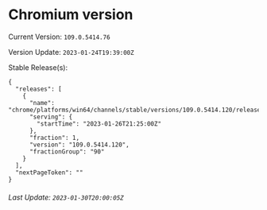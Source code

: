 # Chromium version

Current Version: `109.0.5414.76`

Version Update: `2023-01-24T19:39:00Z`

Stable Release(s):
```
{
  "releases": [
    {
      "name": "chrome/platforms/win64/channels/stable/versions/109.0.5414.120/releases/1674768300",
      "serving": {
        "startTime": "2023-01-26T21:25:00Z"
      },
      "fraction": 1,
      "version": "109.0.5414.120",
      "fractionGroup": "90"
    }
  ],
  "nextPageToken": ""
}
```

###### Last Update: `2023-01-30T20:00:05Z`
        